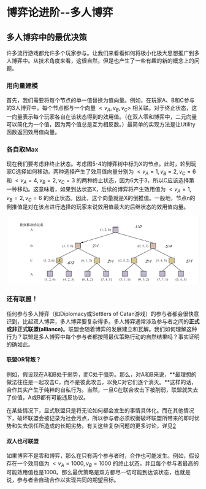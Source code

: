 

<!--
 * @version:
 * @Author:  StevenJokess（蔡舒起） https://github.com/StevenJokess
 * @Date: 2023-04-16 20:28:07
 * @LastEditors:  StevenJokess（蔡舒起） https://github.com/StevenJokess
 * @LastEditTime: 2023-04-16 20:50:18
 * @Description:
 * @Help me: make friends by a867907127@gmail.com and help me get some “foreign” things or service I need in life; 如有帮助，请赞助，失业3年了。![支付宝收款码](https://github.com/StevenJokess/d2rl/blob/master/img/%E6%94%B6.jpg)
 * @TODO::
 * @Reference:
-->
# 博弈论进阶--多人博弈

## 多人博弈中的最优决策

许多流行游戏都允许多个玩家参与。让我们来看看如何将极小化极大思想推广到多人博弈中。从技术角度来看，这很自然，但是也产生了一些有趣的新的概念上的问题。

### 用向量建模

首先，我们需要将每个节点的单一值替换为值向量。例如，在玩家A、B和C参与的3人博弈中，每个节点都与一个向量 $<v_A, v_B, v_C>$ 相关联。对于终止状态，这一向量表示每个玩家各自在该状态得到的效用值。（在双人零和博弈中，二元向量可以简化为一个值，因为两个值总是互为相反数。）最简单的实现方法是让Utility函数返回效用值向量。

### 各自取Max

现在我们要考虑非终止状态。考虑图5-4的博弈树中标为X的节点。此时，轮到玩家C选择如何移动。两种选择产生了效用值向量分别为 $<v_A=1, v_B=2, v_C=6$ 和 $<v_A=4, v_B=2, v_C=3$ 的两种终止状态，因为6大于3，所以C应该选择第一种移动。这意味着，如果到达状态X，后续的博弈将产生效用值为 $<v_A=1, v_B=2, v_C=6$ 的终止状态。因此，这个向量就是X的倒推值。一般地，节点n的倒推值是对在该点进行选择的玩家来说效用值最大的后继状态的效用值向量。

![three_players_game.png](../../img/three_players_game.png)

### 还有联盟！

任何参与多人博弈（如Diplomacy或Settlers of Catan游戏）的参与者都会很快意识到，比起双人博弈，多人博弈要复杂得多。多人博弈通常涉及参与者之间的**正式或非正式联盟(alliance)**。联盟会随着博弈的发展建立和瓦解。我们如何理解这种行为？联盟是多人博弈中每个参与者都按照最优策略行动的自然结果吗？事实证明的确如此。

#### 联盟OR背叛？

例如，假设现在A和B处于弱势，而C处于强势。那么，对A和B来说，**最理想的做法往往是一起攻击C，而不是彼此攻击，以免C对它们逐个消灭。**这样的话，合作其实产生于纯粹的自私行为。当然，一旦C在联合攻击下被削弱，联盟就失去了价值，A或B都有可能违反协议。

在某些情况下，显式联盟只是将无论如何都会发生的事情具体化。而在其他情况下，破坏联盟会被记录为社会污点，所以参与者必须权衡破坏联盟所带来的即时优势和失去信任所造成的长期劣势。有关这些复杂问题的更多讨论，详见[2]

#### 双人也可联盟

如果博弈不是零和博弈，那么在只有两个参与者时，合作也可能发生。例如，假设存在一个效用值为 $<v_A=1000,v_B=1000$ 的终止状态，并且每个参与者最高的可能效用值也是1000。那么最优策略是双方都尽一切可能到达该状态，也就是说，参与者会自动合作以实现共同的期望目标。

[1]: https://weread.qq.com/web/reader/fc332020813ab7942g0102adk70e32fb021170efdf2eca12
[2]: https://weread.qq.com/web/reader/fc332020813ab7942g0102adk341323f021e34173cb3824c
